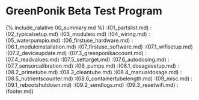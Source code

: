 # GreenPonik Beta Test Program

{% include_ralative 00_summary.md %}
:(01_partslist.md)
:(02_typicalsetup.md)
:(03_moduleio.md)
:(04_wiring.md)
:(05_waterpumpio.md)
:(06_firstuse_hardware.md)
:(06.1_moduleinstallation.md)
:(07_firstuse_software.md)
:(07.1_wifisetup.md)
:(07.2_deviceupdate.md)
:(07.3_greenponikaccount.md)
:(07.4_readvalues.md)
:(07.5_settarget.md)
:(07.6_autodosing.md)
:(07.7_sensorcalibration.md)
:(08_pumps.md)
:(08.1_dosagesetup.md)
:(08.2_primetube.md)
:(08.3_cleantube.md)
:(08.4_manualdosage.md)
:(08.5_nutrientscounter.md)
:(08.6_containertubelength.md)
:(09_misc.md)
:(09.1_rebootshutdown.md)
:(09.2_sendlogs.md)
:(09.3_resetwifi.md)
:(footer.md)
